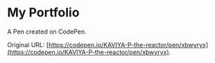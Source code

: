 # My Portfolio

A Pen created on CodePen.

Original URL: [https://codepen.io/KAVIYA-P-the-reactor/pen/xbwyryx](https://codepen.io/KAVIYA-P-the-reactor/pen/xbwyryx).

